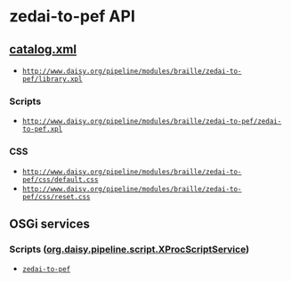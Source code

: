 # zedai-to-pef API

## <a href="resources/META-INF/catalog.xml" class="source">catalog.xml</a>

- <a href="resources/xml/library.xpl" class="apidoc">`http://www.daisy.org/pipeline/modules/braille/zedai-to-pef/library.xpl`</a>

### Scripts

- <a href="resources/xml/zedai-to-pef.xpl" class="apidoc">`http://www.daisy.org/pipeline/modules/braille/zedai-to-pef/zedai-to-pef.xpl`</a>

### CSS

- [`http://www.daisy.org/pipeline/modules/braille/zedai-to-pef/css/default.css`](resources/css/default.css)
- [`http://www.daisy.org/pipeline/modules/braille/zedai-to-pef/css/reset.css`](resources/css/reset.css)

## OSGi services

### Scripts ([org.daisy.pipeline.script.XProcScriptService](http://daisy.github.io/pipeline/api/org/daisy/pipeline/script/XProcScriptService.html))

- <a href="resources/xml/zedai-to-pef.xpl" class="userdoc">`zedai-to-pef`</a>


<link rev="dp2:doc" href="./"/>
<link rel="rdf:type" href="http://www.daisy.org/ns/pipeline/apidoc"/>
